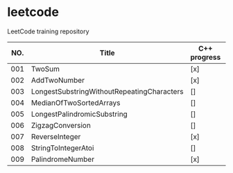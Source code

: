 # leetcode

LeetCode training repository

| NO. | Title |C++ progress|Javascript progress|
| --- | ----- | --- | --- |
| 001 | TwoSum | [x] | [] |
| 002 | AddTwoNumber | [x] | [] |
| 003 | LongestSubstringWithoutRepeatingCharacters | [] | [] |
| 004 | MedianOfTwoSortedArrays | [] | [] |
| 005 | LongestPalindromicSubstring | [] | [] |
| 006 | ZigzagConversion | [] | [] |
| 007 | ReverseInteger| [x] | [] |
| 008 | StringToIntegerAtoi | [] | [] |
| 009 | PalindromeNumber| [x] | [] |
